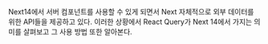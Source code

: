 Next14에서 서버 컴포넌트를 사용할 수 있게 되면서 Next 자체적으로 외부 데이터를 위한 API들을 제공하고 있다. 이러한 상황에서 React Query가 Next 14에서 가지는 의미를 살펴보고 그 사용 방법 또한 알아본다.
